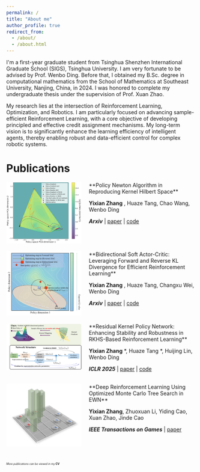 ```yaml
---
permalink: /
title: "About me"
author_profile: true
redirect_from: 
  - /about/
  - /about.html
---
```


I'm a first-year graduate student from Tsinghua Shenzhen International Graduate School (SIGS), Tsinghua University. I am very fortunate to be advised by Prof. Wenbo Ding. Before that, I obtained my B.Sc. degree in computational mathematics from the School of Mathematics at Southeast University, Nanjing, China, in 2024. I was honored to complete my undergraduate thesis under the supervision of Prof. Xuan Zhao.

My research lies at the intersection of Reinforcement Learning, Optimization, and Robotics. I am particularly focused on advancing sample-efficient Reinforcement Learning, with a core objective of developing principled and effective credit assignment mechanisms. My long-term vision is to significantly enhance the learning efficiency of intelligent agents, thereby enabling robust and data-efficient control for complex robotic systems.


Publications
======

<img src="images/paper_newton.png" alt="Project 4 Thumbnail" width="200" style="float:left; margin-right: 20px; margin-bottom: 20px;"/>
**Policy Newton Algorithm in Reproducing Kernel Hilbert Space** 

__Yixian Zhang__ , Huaze Tang, Chao Wang, Wenbo Ding

<div class="publication-meta-links">
  <span class="journal-name"><em><strong>Arxiv</strong></em></span>
  <span class="separator">|</span>
  <span class="link-item"><a href="http://export.arxiv.org/abs/2506.01597">paper</a></span>
  <span class="separator">|</span>
  <span class="link-item"><a href="https://github.com/Elessar123/Policy-Newton-in-RKHS">code</a></span>
</div>

<div style="clear:both;"></div>

<img src="images/paper_sac.png" alt="Project 3 Thumbnail" width="200" style="float:left; margin-right: 20px; margin-bottom: 20px;"/>
**Bidirectional Soft Actor-Critic: Leveraging Forward and Reverse KL Divergence for Efficient Reinforcement Learning** 

__Yixian Zhang__ , Huaze Tang, Changxu Wei, Wenbo Ding

<div class="publication-meta-links">
  <span class="journal-name"><em><strong>Arxiv</strong></em></span>
  <span class="separator">|</span>
  <span class="link-item"><a href="https://arxiv.org/html/2506.01639v1">paper</a></span>
  <span class="separator">|</span>
  <span class="link-item"><a href="Coming soon!">code</a></span>
</div>

<div style="clear:both;"></div>


<img src="images/paper_1.png" alt="Project 1 Thumbnail" width="200" style="float:left; margin-right: 20px; margin-bottom: 20px;"/>
**Residual Kernel Policy Network: Enhancing Stability and Robustness in RKHS-Based Reinforcement Learning** 

__Yixian Zhang__ \*, Huaze Tang \*, Huijing Lin, Wenbo Ding

<div class="publication-meta-links">
  <span class="journal-name"><em><strong>ICLR 2025</strong></em></span>
  <span class="separator">|</span>
  <span class="link-item"><a href="https://openreview.net/forum?id=2vgcDW2blS">paper</a></span>
  <span class="separator">|</span>
  <span class="link-item"><a href="https://github.com/HuazeTang/jax_rl_algorithms">code</a></span>
</div>

<div style="clear:both;"></div>

<br>

<img src="images/paper_games.png" alt="Project 2 Thumbnail" width="200" style="float:left; margin-right: 20px; margin-bottom: 20px;"/>
**Deep Reinforcement Learning Using Optimized Monte Carlo Tree Search in EWN** 

__Yixian Zhang__, Zhuoxuan Li, Yiding Cao, Xuan Zhao, Jinde Cao

<div class="publication-meta-links">
  <span class="journal-name"><em><strong>IEEE Transactions on Games</strong></em></span>
  <span class="separator">|</span>
  <span class="link-item"><a href="https://ieeexplore.ieee.org/document/10232894/authors#authors">paper</a></span>
</div>

<div style="clear:both;"></div>

<span style="font-size: 0.5em;">*More publications can be viewed in my* **CV**</span>
